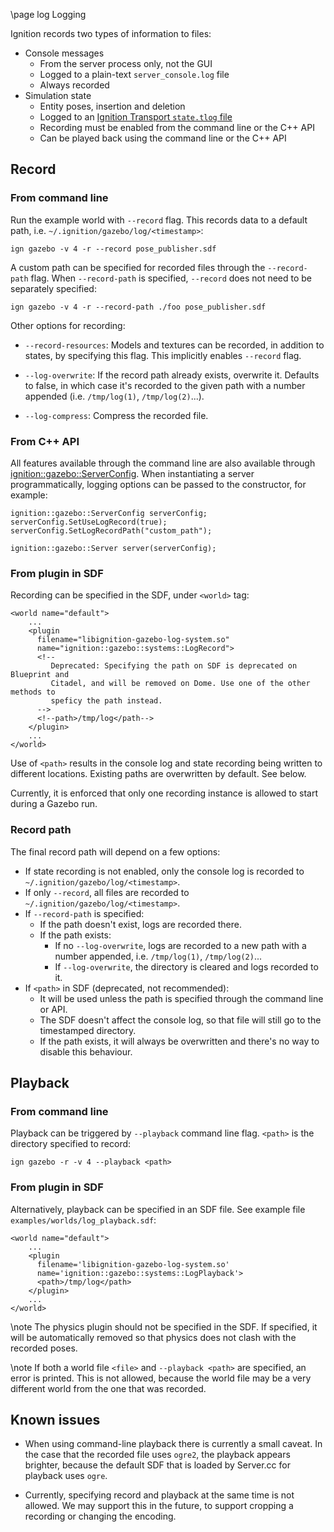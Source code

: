 \page log Logging

Ignition records two types of information to files:

* Console messages
    * From the server process only, not the GUI
    * Logged to a plain-text `server_console.log` file
    * Always recorded
* Simulation state
    * Entity poses, insertion and deletion
    * Logged to an [Ignition Transport `state.tlog` file](https://ignitionrobotics.org/api/transport/7.0/logging.html)
    * Recording must be enabled from the command line or the C++ API
    * Can be played back using the command line or the C++ API

## Record

### From command line

Run the example world with `--record` flag. This records data to a default
path, i.e. `~/.ignition/gazebo/log/<timestamp>`:

`ign gazebo -v 4 -r --record pose_publisher.sdf`

A custom path can be specified for recorded files through the `--record-path`
flag. When `--record-path` is specified, `--record` does not need to be
separately specified:

`ign gazebo -v 4 -r --record-path ./foo pose_publisher.sdf `

Other options for recording:

* `--record-resources`: Models and textures can be recorded, in addition to
                        states, by specifying this flag. This implicitly
                        enables `--record` flag.

* `--log-overwrite`: If the record path already exists, overwrite it. Defaults to
                     false, in which case it's recorded to the given path with
                     a number appended (i.e. `/tmp/log(1)`, `/tmp/log(2)`...).

* `--log-compress`: Compress the recorded file.

### From C++ API

All features available through the command line are also available through
[ignition::gazebo::ServerConfig](https://ignitionrobotics.org/api/gazebo/2.0/classignition_1_1gazebo_1_1ServerConfig.html).
When instantiating a server programmatically, logging options can be passed
to the constructor, for example:

```
ignition::gazebo::ServerConfig serverConfig;
serverConfig.SetUseLogRecord(true);
serverConfig.SetLogRecordPath("custom_path");

ignition::gazebo::Server server(serverConfig);
```

### From plugin in SDF

Recording can be specified in the SDF, under `<world>` tag:

```{.xml}
<world name="default">
    ...
    <plugin
      filename="libignition-gazebo-log-system.so"
      name="ignition::gazebo::systems::LogRecord">
      <!--
         Deprecated: Specifying the path on SDF is deprecated on Blueprint and
         Citadel, and will be removed on Dome. Use one of the other methods to
         speficy the path instead.
      -->
      <!--path>/tmp/log</path-->
    </plugin>
    ...
</world>
```

Use of `<path>` results in the console log and state recording being written
to different locations. Existing paths are overwritten by default. See below.

Currently, it is enforced that only one recording instance is allowed to
start during a Gazebo run.

### Record path

The final record path will depend on a few options:

* If state recording is not enabled, only the console log is recorded to
  `~/.ignition/gazebo/log/<timestamp>`.
* If only `--record`, all files are recorded to
  `~/.ignition/gazebo/log/<timestamp>`.
* If `--record-path` is specified:
    * If the path doesn't exist, logs are recorded there.
    * If the path exists:
        * If no `--log-overwrite`, logs are recorded to a new path with a number
          appended, i.e. `/tmp/log(1)`, `/tmp/log(2)`...
        * If `--log-overwrite`, the directory is cleared and logs recorded to it.
* If `<path>` in SDF (deprecated, not recommended):
    * It will be used unless the path is specified through the command line or API.
    * The SDF doesn't affect the console log, so that file will still go to the
      timestamped directory.
    * If the path exists, it will always be overwritten and there's no way to
      disable this behaviour.

## Playback

### From command line

Playback can be triggered by `--playback` command line flag. `<path>` is the
directory specified to record:

`ign gazebo -r -v 4 --playback <path>`


### From plugin in SDF

Alternatively, playback can be specified in an SDF file. See example file
`examples/worlds/log_playback.sdf`:

```{.xml}
<world name="default">
    ...
    <plugin
      filename='libignition-gazebo-log-system.so'
      name='ignition::gazebo::systems::LogPlayback'>
      <path>/tmp/log</path>
    </plugin>
    ...
</world>
```

\note The physics plugin should not be specified in the SDF. If specified,
it will be automatically removed so that physics does not clash with the
recorded poses.

\note If both a world file `<file>` and `--playback <path>` are
specified, an error is printed. This is not allowed, because the world file
may be a very different world from the one that was recorded.

## Known issues

* When using command-line playback there is currently a small caveat.
In the case that the recorded file uses `ogre2`, the playback appears
brighter, because the default SDF that is loaded by Server.cc for playback
uses `ogre`.

* Currently, specifying record and playback at the same time is not allowed.
We may support this in the future, to support cropping a recording or
changing the encoding.

